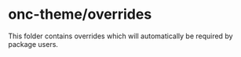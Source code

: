 # onc-theme/overrides

This folder contains overrides which will automatically be required by package users.
